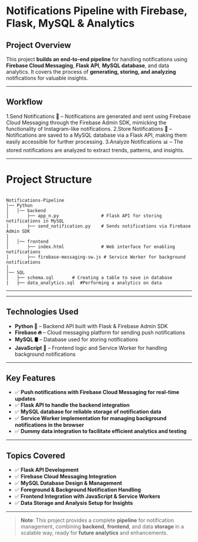 # **Notifications Pipeline with Firebase, Flask, MySQL & Analytics**

## **Project Overview**
This project **builds an end-to-end pipeline** for handling notifications using **Firebase Cloud Messaging**, **Flask API**, **MySQL database**, 
and data analytics. It covers the process of **generating, storing, and analyzing** notifications for valuable insights.

---

## **Workflow**
1.Send Notifications 📢 – Notifications are generated and sent using Firebase Cloud Messaging through the Firebase Admin SDK, mimicking the functionality of Instagram-like notifications.
2.Store Notifications 💾 – Notifications are saved to a MySQL database via a Flask API, making them easily accessible for further processing.
3.Analyze Notifications 📊 – The stored notifications are analyzed to extract trends, patterns, and insights.

---

# **Project Structure**
```

Notifications-Pipeline
│── Python   
│   │── backend
│       ├── app_n.py                # Flask API for storing notifications in MySQL       
│       ├── send_notification.py    # Sends notifications via Firebase Admin SDK       
│
│   │── frontend       
│       ├── index.html              # Web interface for enabling notifications      
│       ├── firebase-messaging-sw.js # Service Worker for background notifications       
│
│── SQL
│   ├── schema.sql       # Creating a table to save in database
|   ├── data_analytics.sql  #Performing a analytics on data

```

---

---


## **Technologies Used**
- **Python 🐍** – Backend API built with Flask & Firebase Admin SDK
- **Firebase 🔥** – Cloud messaging platform for sending push notifications
- **MySQL 🛢️** – Database used for storing notifications
- **JavaScript 📜** – Frontend logic and Service Worker for handling background notifications

---

## **Key Features**
- ✅ **Push notifications with Firebase Cloud Messaging for real-time updates**
- ✅ **Flask API to handle the backend integration**
- ✅ **MySQL database for reliable storage of notification data**
- ✅ **Service Worker implementation for managing background notifications in the browser**
- ✅ **Dummy data integration to facilitate efficient analytics and testing**

---

## **Topics Covered**
- ✅ **Flask API Development**
- ✅ **Firebase Cloud Messaging Integration**
- ✅ **MySQL Database Design & Management**
- ✅ **Foreground & Background Notification Handling**
- ✅ **Frontend Integration with JavaScript & Service Workers**
- ✅ **Data Storage and Analysis Setup for Insights**

---

>**Note**: This project provides a complete **pipeline** for notification management, combining **backend**, **frontend**, and data **storage** in a scalable way, ready for **future analytics** and enhancements.
